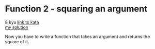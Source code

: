 # Function 2 - squaring an argument
8 kyu
[link to kata](https://www.codewars.com/kata/523b623152af8a30c6000027/train/javascript)
<br>
[my solution](./kata.js)

Now you have to write a function that takes an argument and returns the square of it.